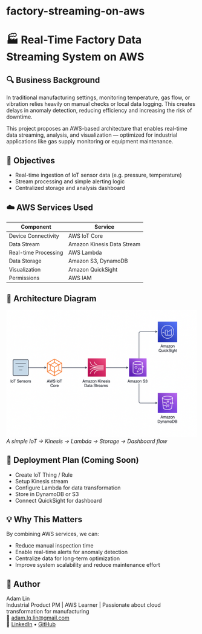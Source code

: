 # factory-streaming-on-aws
# 🏭 Real-Time Factory Data Streaming System on AWS

## 🔍 Business Background
In traditional manufacturing settings, monitoring temperature, gas flow, or vibration relies heavily on manual checks or local data logging. This creates delays in anomaly detection, reducing efficiency and increasing the risk of downtime.

This project proposes an AWS-based architecture that enables real-time data streaming, analysis, and visualization — optimized for industrial applications like gas supply monitoring or equipment maintenance.

## 🎯 Objectives
- Real-time ingestion of IoT sensor data (e.g. pressure, temperature)
- Stream processing and simple alerting logic
- Centralized storage and analysis dashboard

## ☁️ AWS Services Used
| Component | Service |
|----------|---------|
| Device Connectivity | AWS IoT Core |
| Data Stream | Amazon Kinesis Data Stream |
| Real-time Processing | AWS Lambda |
| Data Storage | Amazon S3, DynamoDB |
| Visualization | Amazon QuickSight |
| Permissions | AWS IAM |

## 📐 Architecture Diagram
[![Architecture Diagram](./architecture.png)](./architecture.png)  
_A simple IoT → Kinesis → Lambda → Storage → Dashboard flow_

## 🚀 Deployment Plan (Coming Soon)
- Create IoT Thing / Rule
- Setup Kinesis stream
- Configure Lambda for data transformation
- Store in DynamoDB or S3
- Connect QuickSight for dashboard

## 💡 Why This Matters
By combining AWS services, we can:
- Reduce manual inspection time
- Enable real-time alerts for anomaly detection
- Centralize data for long-term optimization
- Improve system scalability and reduce maintenance effort

## 👤 Author
Adam Lin  
Industrial Product PM | AWS Learner | Passionate about cloud transformation for manufacturing  
📧 adam.lg.lin@gmail.com  
🔗 [LinkedIn](https://www.linkedin.com/in/adamlin1003/) • [GitHub](https://github.com/your-profile)
